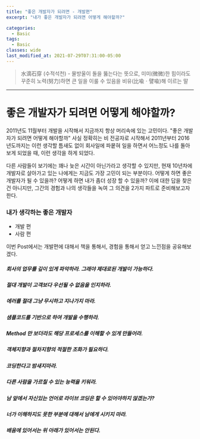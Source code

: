 ```yaml
---
title: "좋은 개발자가 되려면 - 개발편"
excerpt: "내가 좋은 개발자가 되려면 어떻게 해야할까?"

categories:
  - Basic
tags:
  - Basic
classes: wide
last_modified_at: 2021-07-29T07:31:00-05:00
---
```


> 水滴石穿 (수적석천) - 물방울이 돌을 뚫는다는 뜻으로, 미미(微微)한 힘이라도 꾸준히 노력(努力)하면 큰 일을 이룰 수 있음을 비유(比喩ㆍ譬喩)해 이르는 말

***

# 좋은 개발자가 되려면 어떻게 해야할까?

2011년도 11월부터 개발을 시작해서 지금까지 항상 머리속에 있는 고민이다. "좋은 개발자가 되려면 어떻게 해야할까"
사실 정확히는 비 전공자로 시작해서 2011년부터 2016년도까지는 이런 생각할 틈새도 없이 회사일에 파뭍혀 일을 하면서 
어느정도 나를 돌아보게 되었을 때, 이런 생각을 하게 되었다.   

다른 사람들이 보기에는 꽤나 늦은 시간이 아닌가라고 생각할 수 있지만, 현재 10년차에 개발자로 살아가고 있는 나에게는 지금도 가장 고민이 되는 부분이다. 어떻게 하면 좋은 개발자가 될 수 있을까? 어떻게 하면 내가 좀더 성장 할 수 있을까? 이에 대한 답을 찾은 건 아니지만, 그간의 경험과 
나의 생각들을 녹여 그 의견을 2가지 파트로 준비해보고자 한다. 

### 내가 생각하는 좋은 개발자 

- 개발 편
- 사람 편 

이번 Post에서는 개발편에 대해서 책을 통해서, 경험을 통해서 얻고 느낀점을 공유해보겠다. 

##### 회사의 업무를 깊이 있게 파악하라. 그래야 제대로된 개발이 가능하다. 

##### 절대 개발이 고객보다 우선될 수 없음을 인지하라. 

##### 에러를 절대 그냥 무시하고 지나가지 마라. 

##### 샘플코드를 기반으로 하여 개발을 수행하라. 

##### Method 만 보더라도 해당 프로세스를 이해할 수 있게 만들어라. 

##### 객체지향과 절차지향의 적절한 조화가 필요하다. 

##### 코딩한다고 밤새지마라. 

##### 다른 사람을 가르칠 수 있는 능력을 키워라. 

##### 남 앞에서 자신있는 언어로 라이브 코딩은 할 수 있어야하지 않겠는가? 

##### 너가 이해하지도 못한 부분에 대해서 남에게 시키지 마라. 

##### 배움에 있어서는 위 아래가 있어서는 안된다. 

